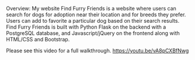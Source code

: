 Overview:
My website Find Furry Friends is a website where users can search for dogs for adoption near their location and for breeds they prefer. Users can add to favorite a particular dog based on their search results. Find Furry Friends is built with Python Flask on the backend with a PostgreSQL database, and Javascript/jQuery on the frontend along with HTML/CSS and Bootstrap.

Please see this video for a full walkthrough.
https://youtu.be/vA8pCXBfNwg
